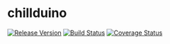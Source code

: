 # chillduino
[![Release Version](https://img.shields.io/badge/version-0.0.0-blue.svg)](https://github.com/firstbuild/chillduino)
[![Build Status](https://travis-ci.org/firstbuild/chillduino.svg?branch=master)](https://travis-ci.org/firstbuild/chillduino)
[![Coverage Status](https://coveralls.io/repos/firstbuild/chillduino/badge.svg?branch=master)](https://coveralls.io/r/firstbuild/chillduino)
